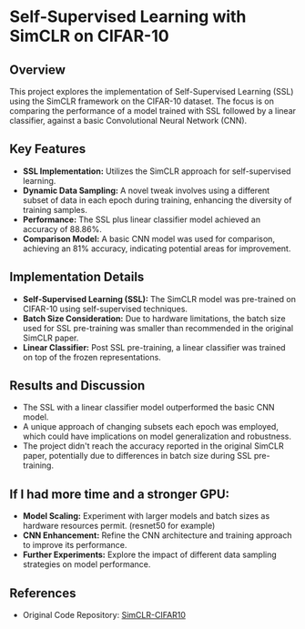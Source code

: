 # Self-Supervised Learning with SimCLR on CIFAR-10

## Overview
This project explores the implementation of Self-Supervised Learning (SSL) using the SimCLR framework on the CIFAR-10 dataset. The focus is on comparing the performance of a model trained with SSL followed by a linear classifier, against a basic Convolutional Neural Network (CNN).

## Key Features
- **SSL Implementation:** Utilizes the SimCLR approach for self-supervised learning.
- **Dynamic Data Sampling:** A novel tweak involves using a different subset of data in each epoch during training, enhancing the diversity of training samples.
- **Performance:** The SSL plus linear classifier model achieved an accuracy of 88.86%.
- **Comparison Model:** A basic CNN model was used for comparison, achieving an 81% accuracy, indicating potential areas for improvement.

## Implementation Details
- **Self-Supervised Learning (SSL):** The SimCLR model was pre-trained on CIFAR-10 using self-supervised techniques. 
- **Batch Size Consideration:** Due to hardware limitations, the batch size used for SSL pre-training was smaller than recommended in the original SimCLR paper.
- **Linear Classifier:** Post SSL pre-training, a linear classifier was trained on top of the frozen representations.

## Results and Discussion
- The SSL with a linear classifier model outperformed the basic CNN model.
- A unique approach of changing subsets each epoch was employed, which could have implications on model generalization and robustness.
- The project didn't reach the accuracy reported in the original SimCLR paper, potentially due to differences in batch size during SSL pre-training.

## If I had more time and a stronger GPU:
- **Model Scaling:** Experiment with larger models and batch sizes as hardware resources permit. (resnet50 for example)
- **CNN Enhancement:** Refine the CNN architecture and training approach to improve its performance.
- **Further Experiments:** Explore the impact of different data sampling strategies on model performance.

## References
- Original Code Repository: [SimCLR-CIFAR10](https://github.com/p3i0t/SimCLR-CIFAR10/tree/master)
